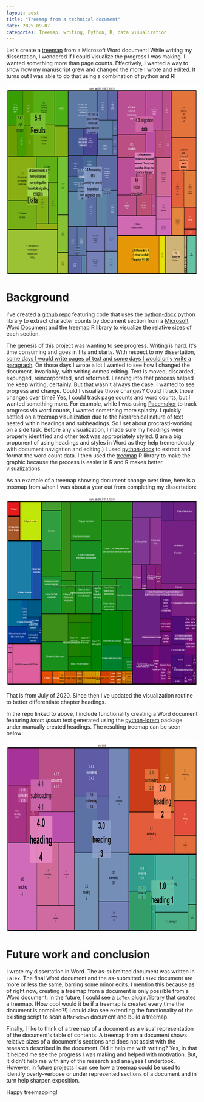 ```yaml
---
layout: post
title: "Treemap from a technical document"
date: 2025-09-07
categories: Treemap, writing, Python, R, data visualization
---
```


Let's create a [treemap](https://www.cs.umd.edu/hcil/treemap/) from a Microsoft Word document! While writing my dissertation, I wondered if I could visualize the progress I was making. I wanted something more than page counts. Effectively, I wanted a way to show how my manuscript grew and changed the more I wrote and edited. It turns out I was able to do that using a combination of python and R!

<img src="../assets/treemap_tech_doc/chapter_data_2025_09_06_22_56_40.png" alt="final dissertation treemap" width="1000" height="500"/>

# Background
I've created a [github repo](https://github.com/mike-babb/doc_to_tree_map) featuring code that uses the [python-docx](https://pypi.org/project/python-docx/) python library to extract character counts by document section from a [Microsoft Word Document](https://en.wikipedia.org/wiki/Microsoft_Word) and the [treemap](https://cran.r-project.org/package=treemap) R library to visualize the relative sizes of each section.

The genesis of this project was wanting to see progress. Writing is hard. It's time consuming and goes in fits and starts. With respect to my dissertation, [some days I would write pages of text and some days I would only write a paragraph](https://mike-babb.github.io/blog/2022/02/01/how-i-finished_part_3). On those days I wrote a lot I wanted to see how I changed the document. Invariably, with writing comes editing. Text is moved, discarded, expunged, reincorporated, and reformed. Leaning into that process helped me keep writing, certainly. But that wasn't always the case. I wanted to see progress and change. Could I visualize those changes? Could I track those changes over time? Yes, I could track page counts and word counts, but I wanted something more. For example, while I was using [Pacemaker](https://www.pacemaker.press/home) to track progress via word counts, I wanted something more splashy. I quickly settled on a treemap visualization due to the hierarchical nature of text nested within headings and subheadings. So I set about procrasti-working on a side task. Before any visualization, I made sure my headings were properly identified and other text was appropriately styled. (I am a big proponent of using headings and styles in Word as they help tremendously with document navigation and editing.) I  used [python-docx](https://pypi.org/project/python-docx/) to extract and format the word count data. I then used the [treemap](https://cran.r-project.org/package=treemap) R library to make the graphic because the process is easier in R and R makes better visualizations. 

As an example of a treemap showing document change over time, here is a treemap from when I was about a year out from completing my dissertation:

<img src="../assets/treemap_tech_doc/chapter_data_2020_07_07_13_03_29.png" alt="year out" width="1000" height="500"/>

That is from July of 2020. Since then I've updated the visualization routine to better differentiate chapter headings.

In the repo linked to above, I include functionality creating a Word document featuring *lorem ipsum* text generated using the [python-lorem](https://pypi.org/project/python-lorem/) package under manually created headings. The resulting treemap can be seen below:

<img src="../assets/treemap_tech_doc/demo_text.png" alt="lorem ipsum tree map" width="1000" height="500"/>

# Future work and conclusion
I wrote my dissertation in Word. The as-submitted document was written in `LaTex`. The final Word document and the as-submitted `LaTex` document are more or less the same, barring some minor edits. I mention this because as of right now, creating a treemap from a document is only possible from a Word document. In the future, I could see a `LaTex` plugin/library that creates a treemap. (How cool would it be if a treemap is created every time the document is compiled?!) I could also see extending the functionality of the existing script to scan a `Markdown` document and build a treemap. 

Finally, I like to think of a treemap of a document as a visual representation of the document's table of contents. A treemap from a document shows relative sizes of a document's sections and does not assist with the research described in the document. Did it help me with writing? Yes, in that it helped me see the progress I was making and helped with motivation. But, it didn't help me with any of the research and analyses I undertook. However, in future projects I can see how a treemap could be used to identify overly-verbose or under represented sections of a document and in turn help sharpen exposition. 

Happy treemapping!








